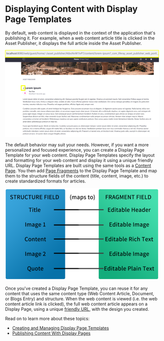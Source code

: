 # Displaying Content with Display Page Templates

By default, web content is displayed in the context of the application that's publishing it. For example, when a web content article title is clicked in the Asset Publisher, it displays the full article inside the Asset Publisher.

![By default, web content is viewed in the context of the application that views it.](./displaying-content-with-display-page-templates/images/01.png)

The default behavior may suit your needs. However, if you want a more personalized and focused experience, you can create a Display Page Template for your web content. Display Page Templates specify the layout and formatting for your web content and display it using a unique friendly URL. Display Page Templates are built using the same tools as a [Content Page](../../creating-pages/building-and-managing-content-pages/building-content-pages.md). You then add [Page Fragments](../using-fragments/using-page-fragments.md) to the Display Page Template and map them to the structure fields of the content (title, content, image, etc.) to create standardized formats for articles.

![Display Pages can connect structure fields to fragment data.](./displaying-content-with-display-page-templates/images/02.png)

Once you've created a Display Page Template, you can reuse it for any content that uses the same content type (Web Content Article, Document, or Blogs Entry) and structure. When the web content is viewed (i.e. the web content article link is clicked), the full web content article appears on a Display Page, using a unique [friendly URL](../../site-settings/managing-site-urls/configuring-your-sites-friendly-url.md), with the design you created.

Read on to learn more about these topics:

* [Creating and Managing Display Page Templates](./creating-and-managing-display-page-templates.md)
* [Publishing Content With Display Pages](./publishing-content-with-display-pages.md)
